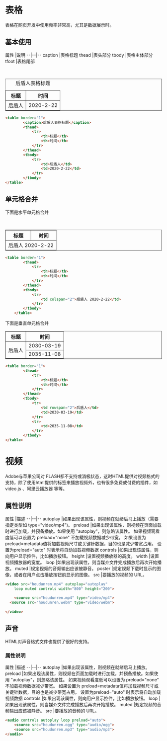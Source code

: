 # 表格
表格在网页开发中使用频率非常高，尤其是数据展示时。

## 基本使用
属性	|说明
--|--|--
caption	|表格标题
thead	|表头部分
tbody	|表格主体部分
tfoot	|表格尾部


<br/>
<table border="1">
        <caption>后盾人表格标题</caption>
        <thead>
            <tr>
                <th>标题</th>
                <th>时间</th>
            </tr>
        </thead>
        <tbody>
            <tr>
                <td>后盾人</td>
                <td>2020-2-22</td>
            </tr>
        </tbody>
</table>

```html
<table border="1">
        <caption>后盾人表格标题</caption>
        <thead>
            <tr>
                <th>标题</th>
                <th>时间</th>
            </tr>
        </thead>
        <tbody>
            <tr>
                <td>后盾人</td>
                <td>2020-2-22</td>
            </tr>
        </tbody>
</table>

```

## 单元格合并
下面是水平单元格合并

<br/>
<table border="1">
        <thead>
            <tr>
                <th>标题</th>
                <th>时间</th>
            </tr>
        </thead>
        <tbody>
            <tr>
                <td colspan="2">后盾人 2020-2-22</td>
            </tr>
        </tbody>
    </table>

```html
<table border="1">
        <thead>
            <tr>
                <th>标题</th>
                <th>时间</th>
            </tr>
        </thead>
        <tbody>
            <tr>
                <td colspan="2">后盾人 2020-2-22</td>
            </tr>
        </tbody>
    </table>
```

下面是垂直单元格合并
<table border="1">
        <thead>
            <tr>
                <th>标题</th>
                <th>时间</th>
            </tr>
        </thead>
        <tbody>
            <tr>
                <td rowspan="2">后盾人</td>
                <td>2030-03-19</td>
            </tr>
            <tr>
                <td>2035-11-08</td>
            </tr>
        </tbody>
</table>

```html
<table border="1">
        <thead>
            <tr>
                <th>标题</th>
                <th>时间</th>
            </tr>
        </thead>
        <tbody>
            <tr>
                <td rowspan="2">后盾人</td>
                <td>2030-03-19</td>
            </tr>
            <tr>
                <td>2035-11-08</td>
            </tr>
        </tbody>
</table>
```
# 视频
Adobe与苹果公司对 FLASH都不支持或消极状态，这时HTML提供对视频格式的支持，除了使用html提供的标签来播放视频外，也有很多免费或付费的插件，如video.js 、阿里云播放器 等等。

## 属性说明
属性	|描述
--|--|--
autoplay	|如果出现该属性，则视频在就绪后马上播放（需要指定类型如 type="video/mp4")。
preload	|如果出现该属性，则视频在页面加载时进行加载，并预备播放。如果使用 "autoplay"，则忽略该属性。
如果视频观看度低可以设置为 preload="none" 不加载视频数据减少带宽。
如果设置为 preload=metadata值将加载视频尺寸或关键针数据，目的也是减少带宽占用。
设置为preload="auto" 时表示将自动加载视频数据
controls	|如果出现该属性，则向用户显示控件，比如播放按钮。
height	|设置视频播放器的高度。
width	|设置视频播放器的宽度。
loop	|如果出现该属性，则当媒介文件完成播放后再次开始播放。
muted	|规定视频的音频输出应该被静音。
poster	|规定视频下载时显示的图像，或者在用户点击播放按钮前显示的图像。
src	|要播放的视频的 URL。


```html
<video src="houdunren.mp4" autoplay="autoplay" 
	loop muted controls width="800" height="200">
	
	<source src="houdunren.mp4" type="video/mp4">
  <source src="houdunren.webm" type="video/webm">
  
</video>

```

## 声音
HTML对声音格式文件也提供了很好的支持。
### 属性说明
属性	|描述
--|--|--
autoplay	|如果出现该属性，则视频在就绪后马上播放。
preload	|如果出现该属性，则视频在页面加载时进行加载，并预备播放。如果使用 "autoplay"，则忽略该属性。
如果视频观看度低可以设置为 preload="none" 不加载视频数据减少带宽。
如果设置为 preload=metadata值将加载视频尺寸或关键针数据，目的也是减少带宽占用。
设置为preload="auto" 时表示将自动加载视频数据
controls	|如果出现该属性，则向用户显示控件，比如播放按钮。
loop	|如果出现该属性，则当媒介文件完成播放后再次开始播放。
muted	|规定视频的音频输出应该被静音。
src	|要播放的音频的 URL。

```html
<audio controls autoplay loop preload="auto">
	<source src="houdunren.ogg" type="audio/ogg">
	<source src="houdunren.mp3" type="audio/mp3">
</audio>

```